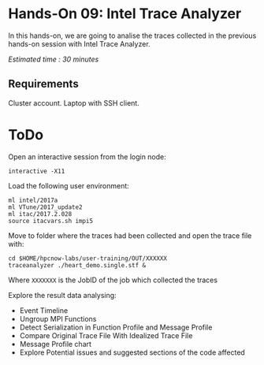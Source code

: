 <!--
Copyright (C) 2017 Jordi Blasco
Permission is granted to copy, distribute and/or modify this document
under the terms of the GNU Free Documentation License, Version 1.3
or any later version published by the Free Software Foundation;
with no Invariant Sections, no Front-Cover Texts, and no Back-Cover Texts.
A copy of the license is included in the section entitled "GNU
Free Documentation License".

HPCNow!, hereby disclaims all copyright interest in this document
`hpcnow-labs' written by Jordi Blasco.
-->
# Hands-On 09: Intel Trace Analyzer

In this hands-on, we are going to analise the traces collected in the previous hands-on session with Intel Trace Analyzer.

*Estimated time : 30 minutes*

## Requirements
Cluster account.
Laptop with SSH client.

# ToDo
Open an interactive session from the login node:

```
interactive -X11
```

Load the following user environment:

```
ml intel/2017a
ml VTune/2017_update2
ml itac/2017.2.028
source itacvars.sh impi5
```

Move to folder where the traces had been collected and open the trace file with:

```
cd $HOME/hpcnow-labs/user-training/OUT/XXXXXX
traceanalyzer ./heart_demo.single.stf &
```

Where ```XXXXXXX``` is the JobID of the job which collected the traces

Explore the result data analysing:
* Event Timeline
* Ungroup MPI Functions
* Detect Serialization in Function Profile and Message Profile
* Compare Original Trace File With Idealized Trace File
* Message Profile chart
* Explore Potential issues and suggested sections of the code affected
